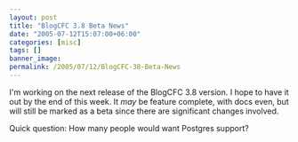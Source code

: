 ```yaml
---
layout: post
title: "BlogCFC 3.8 Beta News"
date: "2005-07-12T15:07:00+06:00"
categories: [misc]
tags: []
banner_image: 
permalink: /2005/07/12/BlogCFC-38-Beta-News
---
```


I'm working on the next release of the BlogCFC 3.8 version. I hope to have it out by the end of this week. It _may_ be feature complete, with docs even, but will still be marked as a beta since there are significant changes involved. 

Quick question: How many people would want Postgres support?